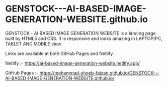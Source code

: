 # GENSTOCK---AI-BASED-IMAGE-GENERATION-WEBSITE.github.io
GENSTOCK - AI BASED IMAGE GENERATION WEBSITE is a landing page built by HTML5 and CSS. It is responsive and looks amazing in LAPTOP/PC, TABLET AND MOBILE view.

Links are available at both GitHub Pages and Netlify

Netlify :- https://ai-based-image-generation-website.netlify.app/

GitHub Pages :- https://mohammad-shoeb-faizan.github.io/GENSTOCK---AI-BASED-IMAGE-GENERATION-WEBSITE.github.io/
